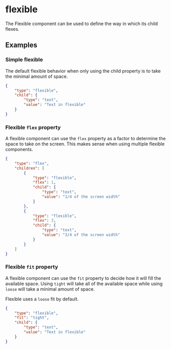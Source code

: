 # flexible

The Flexible component can be used to define the way in which its child flexes.
 
## Examples

### Simple flexible

The default flexible behavior when only using the child property is to take the minimal amount of space.

```json
{
    "type": "flexible",
    "child": {
        "type": "text",
        "value": "Text in flexible"
    }
}
```

### Flexible `flex` property

A flexible component can use the `flex` property as a factor to determine the space to take on the screen. This makes sense when using multiple flexible components.

```json
{
    "type": "flex",
    "children": [
        {
            "type": "flexible",
            "flex": 1,
            "child": {
                "type": "text",
                "value": "1/4 of the screen width"
            }
        },
        {
            "type": "flexible",
            "flex": 3,
            "child": {
                "type": "text",
                "value": "3/4 of the screen width"
            }
        }
    ]
}
```

### Flexible `fit` property

A flexible component can use the `fit` property to decide how it will fill the available space. Using `tight` will take all of the available space while using `loose` will take a minimal amount of space.

Flexible uses a `loose` fit by default.

```json
{
    "type": "flexible",
    "fit": "tight",
    "child": {
        "type": "text",
        "value": "Text in flexible"
    }
}
```